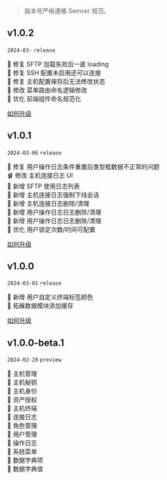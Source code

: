 > 版本号严格遵循 Semver 规范。

## v1.0.2

`2024-03-` `release`

🐞 修复 SFTP 加载失败后一直 loading  
🐞 修复 SSH 配置未启用还可以连接    
🐞 修复 主机配置保存后无法修改状态  
🔨 修改 菜单路由命名逻辑修改      
🔨 优化 前端组件命名规范化        

[如何升级](/about/update.md?id=_v102)

## v1.0.1

`2024-03-06` `release`

🐞 修复 用户操作日志条件重置后类型框数据不正常的问题  
🩰 修改 主机连接日志 UI     
🌈 新增 SFTP 使用日志列表      
🌈 新增 主机连接日志强制下线会话    
🌈 新增 主机连接日志删除/清理    
🌈 新增 用户操作日志日志删除/清理    
🌈 新增 用户操作日志日志删除/清理  
🔨 优化 用户锁定次数/时间可配置

[如何升级](/about/update.md?id=_v101)

## v1.0.0

`2024-03-01` `release`

🌈 新增 用户自定义终端标签颜色    
🔨 拓展数据模块添加缓存

[如何升级](/about/update.md?id=_v100)

## v1.0.0-beta.1

`2024-02-28` `preview`

🌈 主机管理   
🌈 主机秘钥  
🌈 主机身份  
🌈 资产授权   
🌈 主机终端  
🌈 连接日志  
🌈 角色管理  
🌈 用户管理  
🌈 操作日志  
🌈 系统菜单  
🌈 数据字典项  
🌈 数据字典值  
